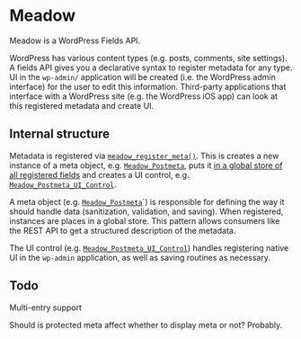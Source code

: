 # Meadow

Meadow is a WordPress Fields API.

WordPress has various content types (e.g. posts, comments, site settings).
A fields API gives you a declarative syntax to register metadata for any type.
UI in the `wp-admin/` application will be created (i.e. the WordPress admin interface)
for the user to edit this information. Third-party applications that interface
with a WordPress site (e.g. the WordPress iOS app) can look at this registered metadata
and create UI.

## Internal structure

Metadata is registered via [`meadow_register_meta()`](https://github.com/ericandrewlewis/meadow/blob/2951bbcda502d99fba7b9d60aeef3c2a3de950f8/library/functions.php#L13-L24).
This is creates a new instance of a meta object, e.g. [`Meadow_Postmeta`](https://github.com/ericandrewlewis/meadow/blob/2951bbcda502d99fba7b9d60aeef3c2a3de950f8/library/post.php#L8),
puts it [in a global store of all registered fields](https://github.com/ericandrewlewis/meadow/blob/2951bbcda502d99fba7b9d60aeef3c2a3de950f8/library/class-metadata-store.php#L47)
and creates a UI control, e.g. [`Meadow_Postmeta_UI_Control`](https://github.com/ericandrewlewis/meadow/blob/2951bbcda502d99fba7b9d60aeef3c2a3de950f8/library/post.php#L30).

A meta object (e.g. [`Meadow_Postmeta`](https://github.com/ericandrewlewis/meadow/blob/2951bbcda502d99fba7b9d60aeef3c2a3de950f8/library/post.php#L8)`)
is responsible for defining the way it should
handle data (sanitization, validation, and saving). When registered, instances are
places in a global store. This pattern allows consumers like the REST API to
get a structured description of the metadata.

The UI control (e.g. [`Meadow_Postmeta_UI_Control`](https://github.com/ericandrewlewis/meadow/blob/2951bbcda502d99fba7b9d60aeef3c2a3de950f8/library/post.php#L30))
handles registering native UI in the `wp-admin` application, as well
as saving routines as necessary.

## Todo

Multi-entry support

Should is protected meta affect whether to display meta or not? Probably.